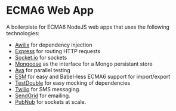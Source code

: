 # ECMA6 Web App

A boilerplate for ECMA6 NodeJS web apps that uses the following technologies:

* [Awilix](https://github.com/jeffijoe/awilix) for dependency injection
* [Express](https://github.com/expressjs/express) for routing HTTP requests
* [Socket.io](https://github.com/socketio/socket.io) for sockets
* [Mongoose](https://github.com/Automattic/mongoose) as the interface for a Mongo persistant store
* [Ava](https://github.com/avajs/ava) for parallel testing
* [ESM](https://github.com/standard-things/esm) for easy and Babel-less ECMA6 support for import/export
* [TestDouble](https://github.com/testdouble/testdouble.js) for easy mocking of dependencies
* [Twilio](https://github.com/twilio/twilio-node) for SMS messaging.
* [SendGrid](https://github.com/sendgrid/sendgrid-nodejs) for emailing.
* [PubNub](https://github.com/pubnub/javascript) for sockets at scale.
